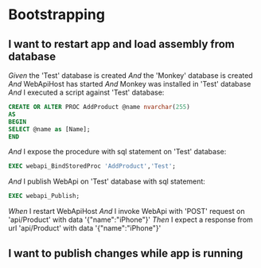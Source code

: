 # Bootstrapping

## I want to restart app and load assembly from database

_Given_ the 'Test' database is created
_And_ the 'Monkey' database is created
_And_ WebApiHost has started
_And_ Monkey was installed in 'Test' database
_And_ I executed a script against 'Test' database:
```Sql
CREATE OR ALTER PROC AddProduct @name nvarchar(255)
AS
BEGIN
SELECT @name as [Name];
END
```
_And_ I expose the procedure with sql statement on 'Test' database:
```Sql
EXEC webapi_BindStoredProc 'AddProduct','Test';
```
_And_ I publish WebApi on 'Test' database with sql statement:
```Sql
EXEC webapi_Publish;
```
_When_ I restart WebApiHost
_And_ I invoke WebApi with 'POST' request on 'api/Product' with data '{"name":"iPhone"}'
_Then_ I expect a response from url 'api/Product' with data '{"name":"iPhone"}'
## I want to publish changes while app is running


